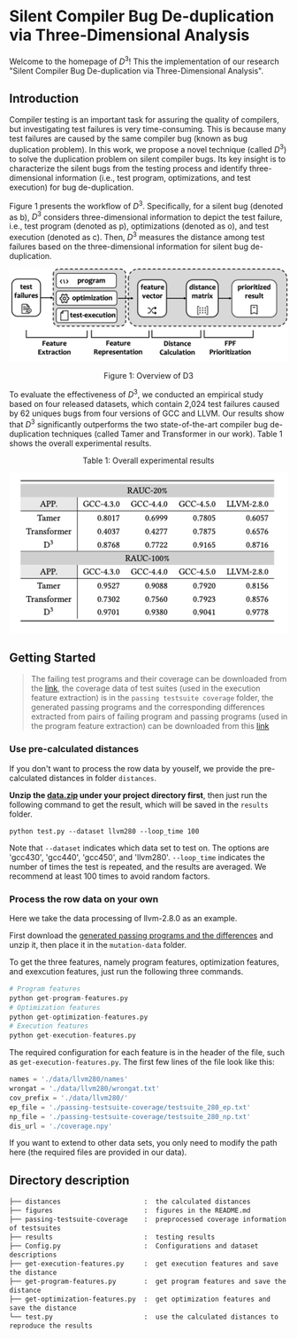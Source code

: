 # Silent Compiler Bug De-duplication via Three-Dimensional Analysis

Welcome to the homepage of $D^3$! This the implementation of our research "Silent Compiler Bug De-duplication via Three-Dimensional Analysis".

## Introduction

Compiler testing is an important task for assuring the quality of compilers, but investigating test failures is very time-consuming. This is because many test failures are caused by the same compiler bug (known as bug duplication problem). In this work, we propose a novel technique (called $D^3$) to solve the duplication problem on silent compiler bugs. Its key insight is to characterize the silent bugs from the testing process and identify three-dimensional information (i.e., test program, optimizations, and test execution) for bug de-duplication.

Figure 1 presents the workflow of $D^3$. Specifically, for a silent bug (denoted as b), $D^3$ considers three-dimensional information to depict the test failure, i.e., test program (denoted as p), optimizations (denoted as o), and test execution (denoted as c). Then, $D^3$ measures the distance among test failures based on the three-dimensional information for silent bug de-duplication.

<img src="figures/overview.png" alt="overview" style="zoom:100%;" />

<p align="center">Figure 1: Overview of D3</p>

To evaluate the effectiveness of $D^3$, we conducted an empirical study based on four released datasets, which contain 2,024 test failures caused by 62 uniques bugs from four versions of GCC and LLVM. Our results show that $D^3$ significantly outperforms the two state-of-the-art compiler bug de-duplication techniques (called Tamer and Transformer in our work). Table 1 shows the overall experimental results.

<p align="center">Table 1: Overall experimental results</p>

<div align=center><img src="figures/results.png"></div>

## Getting Started

> The failing test programs and their coverage can be downloaded from the [link](https://drive.google.com/file/d/1R20coo1SdnOBminAIYjgJ5ZvrRiuUiBd/view?usp=share_link), the coverage data of test suites (used in the execution feature extraction) is in the `passing testsuite coverage` folder, the generated passing programs and the corresponding differences extracted from pairs of failing program and passing programs (used in the program feature extraction) can be downloaded from this [link](https://drive.google.com/file/d/1o8wfIQdsUvrt73oWdnlud1Hy4zKQ1-Qo/view?usp=share_link)

### Use pre-calculated distances

If you don't want to process the row data by youself, we provide the pre-calculated distances in folder `distances`.

**Unzip the [data.zip](https://drive.google.com/file/d/1wurtag4pNQzAYRXDJti0QE5J9EIB1wSo/view?usp=sharing) under your project directory first**, then just run the following command to get the result, which will be saved in the `results` folder.

```
python test.py --dataset llvm280 --loop_time 100
```

Note that `--dataset` indicates which data set to test on. The options are 'gcc430', 'gcc440', 'gcc450', and 'llvm280'. `--loop_time` indicates the number of times the test is repeated, and the results are averaged. We recommend at least 100 times to avoid random factors. 



### Process the row data on your own

Here we take the data processing of llvm-2.8.0 as an example.

First download the [generated passing programs and the differences](https://drive.google.com/file/d/1o8wfIQdsUvrt73oWdnlud1Hy4zKQ1-Qo/view?usp=share_link) and unzip it, then place it in the `mutation-data` folder.

To get the three features, namely program features, optimization features, and exexcution features, just run the following three commands.

```python
# Program features
python get-program-features.py
# Optimization features
python get-optimization-features.py
# Execution features
python get-execution-features.py
```

The required configuration for each feature is in the header of the file, such as `get-execution-features.py`.  The first few lines of the file look like this:

```python
names = './data/llvm280/names'
wrongat = './data/llvm280/wrongat.txt'
cov_prefix = './data/llvm280/'
ep_file = './passing-testsuite-coverage/testsuite_280_ep.txt'
np_file = './passing-testsuite-coverage/testsuite_280_np.txt'
dis_url = './coverage.npy'
```

If you want to extend to other data sets, you only need to modify the path here (the required files are provided in our data).

## Directory description

```
├── distances                     :  the calculated distances
├── figures                       :  figures in the README.md
├── passing-testsuite-coverage    :  preprocessed coverage information of testsuites
├── results                       :  testing results
├── Config.py                     :  Configurations and dataset descriptions
├── get-execution-features.py     :  get execution features and save the distance 
├── get-program-features.py       :  get program features and save the distance 
├── get-optimization-features.py  :  get optimization features and save the distance 
└── test.py                       :  use the calculated distances to reproduce the results
```

